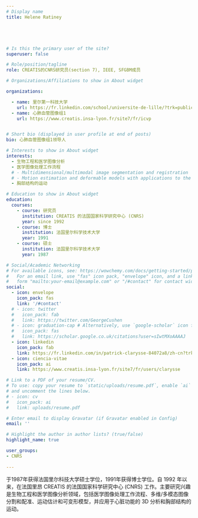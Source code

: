 ```yaml
---
# Display name
title: Helene Ratiney





# Is this the primary user of the site?
superuser: false

# Role/position/tagline
role: CREATIS的CNRS研究员(section 7), IEEE, SFGBM成员

# Organizations/Affiliations to show in About widget

organizations:

  - name: 里尔第一科技大学
    url: https://fr.linkedin.com/school/universite-de-lille/?trk=public_profile_topcard-school 
  - name: 心肺血管图像组1
    url: https://www.creatis.insa-lyon.fr/site7/fr/icvp


# Short bio (displayed in user profile at end of posts)
bio: 心肺血管图像组1领导人

# Interests to show in About widget
interests:
  - 生物工程和医学图像分析
  - 医学图像处理工作流程
  # - Multidimensional/multimodal image segmentation and registration
  # - Motion estimation and deformable models with applications to the 3D analysis of the heart functions
  - 胸部结构的运动

# Education to show in About widget
education:
  courses:
    - course: 研究员
      institution: CREATIS 的法国国家科学研究中心 (CNRS)
      year: since 1992
    - course: 博士
      institution: 法国里尔科学技术大学
      year: 1991
    - course: 硕士
      institution: 法国里尔科学技术大学
      year: 1987

# Social/Academic Networking
# For available icons, see: https://wowchemy.com/docs/getting-started/page-builder/#icons
#   For an email link, use "fas" icon pack, "envelope" icon, and a link in the
#   form "mailto:your-email@example.com" or "/#contact" for contact widget.
social:
  - icon: envelope
    icon_pack: fas
    link: '/#contact'
  # - icon: twitter
  #   icon_pack: fab
  #   link: https://twitter.com/GeorgeCushen
  # - icon: graduation-cap # Alternatively, use `google-scholar` icon from `ai` icon pack
  #   icon_pack: fas
  #   link: https://scholar.google.co.uk/citations?user=sIwtMXoAAAAJ
  - icon: linkedin
    icon_pack: fab
    link: https://fr.linkedin.com/in/patrick-clarysse-84072a8/zh-cn?trk=people-guest_people_search-card
  - icon: ciencia-vitae
    icon_pack: ai
    link: https://www.creatis.insa-lyon.fr/site7/fr/users/clarysse 

# Link to a PDF of your resume/CV.
# To use: copy your resume to `static/uploads/resume.pdf`, enable `ai` icons in `params.toml`,
# and uncomment the lines below.
# - icon: cv
#   icon_pack: ai
#   link: uploads/resume.pdf

# Enter email to display Gravatar (if Gravatar enabled in Config)
email: ''

# Highlight the author in author lists? (true/false)
highlight_name: true

user_groups:
- CNRS
 
---
```


于1987年获得法国里尔科技大学硕士学位，1991年获得博士学位。自 1992 年以来，在法国里昂 CREATIS 的法国国家科学研究中心 (CNRS) 工作。主要研究兴趣是生物工程和医学图像分析领域，包括医学图像处理工作流程、多维/多模态图像分割和配准、运动估计和可变形模型，并应用于心脏功能的 3D 分析和胸部结构的运动。
